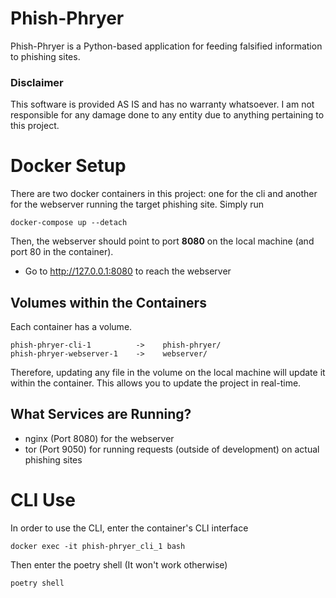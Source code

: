 # Phish-Phryer
Phish-Phryer is a Python-based application for feeding falsified information to phishing sites.

### Disclaimer
This software is provided AS IS and has no warranty whatsoever. I am not responsible for any damage done to any entity due to anything pertaining to this project.

# Docker Setup
There are two docker containers in this project: one for the cli and another for the webserver running the target phishing site.
Simply run 
```shell
docker-compose up --detach
```

Then, the webserver should point to port **8080** on the local machine (and port 80 in the container).
- Go to http://127.0.0.1:8080 to reach the webserver

## Volumes within the Containers
Each container has a volume.

```
phish-phryer-cli-1          ->    phish-phryer/
phish-phryer-webserver-1    ->    webserver/
```

Therefore, updating any file in the volume on the local machine will update it within the container. This allows you to update the project in real-time.

## What Services are Running?
- nginx (Port 8080) for the webserver
- tor (Port 9050) for running requests (outside of development) on actual phishing sites

# CLI Use
In order to use the CLI, enter the container's CLI interface
```shell
docker exec -it phish-phryer_cli_1 bash  
```

Then enter the poetry shell (It won't work otherwise)

```shell
poetry shell
```